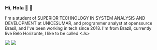 ### <strong>Hi, Hola 👋 <Im Welton Vaz de Souza> 👾</strong> 

I'm a student of SUPERIOR TECHNOLOGY IN SYSTEM ANALYSIS AND DEVELOPMENT at UNICESUMAR, and programmer analyst at opensource Brasil, and I've been working in tech since
2018. I'm from Brazil, currently live Belo Horizonte, I like to be called &lt;Js&gt;

[<img src="https://img.shields.io/badge/twitter-%231DA1F2.svg?&style=for-the-badge&logo=twitter&logoColor=white" />](https://twitter.com/weltonvaz)
[<img src="https://img.shields.io/badge/linkedin-%230077B5.svg?&style=for-the-badge&logo=linkedin&logoColor=white" />](https://www.linkedin.com/in/welton-vaz-de-souza-bb9502133/)